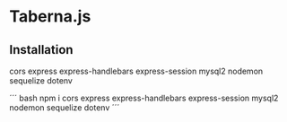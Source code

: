 # Taberna.js

## Installation

 cors
 express
 express-handlebars
 express-session
 mysql2
 nodemon
 sequelize
 dotenv

´´´ bash
 npm i cors express express-handlebars express-session mysql2 nodemon sequelize dotenv
´´´
